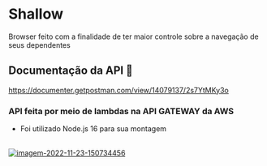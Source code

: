 # Shallow
Browser feito com a finalidade de ter maior controle sobre a navegação de seus dependentes


## Documentação da API 📜

https://documenter.getpostman.com/view/14079137/2s7YtMKy3o

### API feita por meio de lambdas na API GATEWAY da AWS

- Foi utilizado Node.js 16 para sua montagem
<br>
<a href="https://imgbb.com/"><img src="https://i.ibb.co/pwwYp6R/imagem-2022-11-23-150734456.png" alt="imagem-2022-11-23-150734456" border="0"></a>

